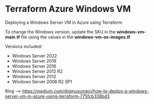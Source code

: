 # Terraform Azure Windows VM

Deploying a Windows Server VM in Azure using Terraform

To change the Windows version, update the SKU in the **windows-vm-main.tf** file using the values in the **windows-vm-os-images.tf**

Versions included:

* Windows Server 2022
* Windows Server 2019
* Windows Server 2016
* Windows Server 2012 R2
* Windows Server 2012
* Windows Server 2008 R2 SP1

Blog --> https://medium.com/@gmusumeci/how-to-deploy-a-windows-server-vm-in-azure-using-terraform-775fcb338bd3
